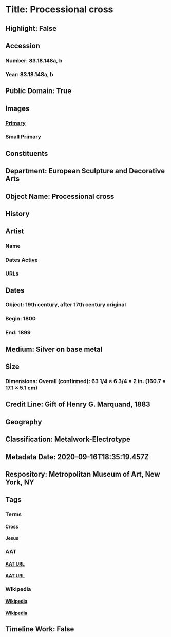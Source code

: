 # Title: Processional cross
## Highlight: False
## Accession
### Number: 83.18.148a, b
### Year: 83.18.148a, b
## Public Domain: True
## Images
### [Primary](https://images.metmuseum.org/CRDImages/es/original/SF83_18_148_img1.jpg)
### [Small Primary](https://images.metmuseum.org/CRDImages/es/web-large/SF83_18_148_img1.jpg)
## Constituents
## Department: European Sculpture and Decorative Arts
## Object Name: Processional cross
## History
## Artist
### Name
### Dates Active
### URLs
## Dates
### Object: 19th century, after 17th century original
### Begin: 1800
### End: 1899
## Medium: Silver on base metal
## Size
### Dimensions: Overall (confirmed): 63 1/4 × 6 3/4 × 2 in. (160.7 × 17.1 × 5.1 cm)
## Credit Line: Gift of Henry G. Marquand, 1883
## Geography
## Classification: Metalwork-Electrotype
## Metadata Date: 2020-09-16T18:35:19.457Z
## Respository: Metropolitan Museum of Art, New York, NY
## Tags
### Terms
#### Cross
#### Jesus
### AAT
#### [AAT URL](http://vocab.getty.edu/page/aat/300235443)
#### [AAT URL](http://vocab.getty.edu/page/ia/901000087)
### Wikipedia
#### [Wikipedia]()
#### [Wikipedia]()
## Timeline Work: False